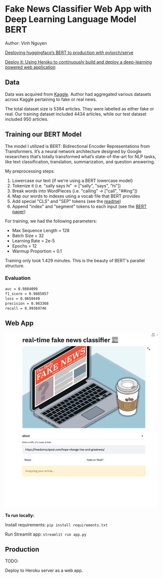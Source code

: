 # Fake News Classifier Web App with Deep Learning Language Model BERT

Author: Vinh Nguyen

[Deploying huggingface‘s BERT to production with pytorch/serve](https://medium.com/analytics-vidhya/deploy-huggingface-s-bert-to-production-with-pytorch-serve-27b068026d18)

[Deploy it: Using Heroku to continuously build and deploy a deep-learning powered web application](https://medium.com/@0D0AResearch/deploy-it-using-heroku-to-continuously-build-and-deploy-a-deep-learning-powered-web-application-d3ebb41a74c7)


## Data

Data was acquired from [Kaggle](https://www.kaggle.com/c/fake-news/data). Author had aggregated various datasets across Kaggle
pertaining to fake or real news.

The total dataset size is 5384 articles. They were labelled as either fake or real. Our training dataset included 4434 articles, while our test dataset included 950 articles.

## Training our BERT Model

The model I utilized is BERT: Bidirectional Encoder Representations from Transformers. It’s a neural network architecture designed by Google researchers that’s totally transformed what’s state-of-the-art for NLP tasks, like text classification, translation, summarization, and question answering.

My preprocessing steps:

1. Lowercase our text (if we're using a BERT lowercase model)
2. Tokenize it (i.e. "sally says hi" -> ["sally", "says", "hi"])
3. Break words into WordPieces (i.e. "calling" -> ["call", "##ing"])
4. Map our words to indexes using a vocab file that BERT provides
5. Add special "CLS" and "SEP" tokens (see the [readme](https://github.com/google-research/bert))
6. Append "index" and "segment" tokens to each input (see the [BERT paper](https://arxiv.org/pdf/1810.04805.pdf))

For training, we had the following parameters:

* Max Sequence Length = 128
* Batch Size = 32
* Learning Rate = 2e-5
* Epochs = 12
* Warmup Proportion = 0.1

Training only took 1.429 minutes. This is the beauty of BERT's parallel structure.

### Evaluation

    auc = 0.9884099
    f1_score = 0.9885057
    loss = 0.0650449
    precision = 0.983368
    recall = 0.99369746

## Web App
![image](media/web_app_ss.png)

**To run locally:**

Install requirements:
`pip install requirements.txt`

Run Streamlit app:
`streamlit run app.py`

## Production

TODO:

Deploy to Heroku server as a web app.
